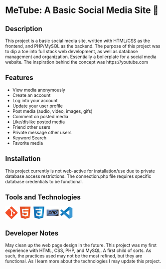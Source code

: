 # MeTube: A Basic Social Media Site 📱
<h2>Description</h2>
This project is a basic social media site, written with HTML/CSS as the frontend, and PHP/MySQL as the backend. The purpose of this project was to dip a toe into full stack web development, as well as database management and organization. Essentially a boilerplate for a social media website. The inspiration behind the concept was https://youtube.com
<h2>Features</h2>

- View media anonymously
- Create an account
- Log into your account
- Update your user profile
- Post media (audio, video, images, gifs)
- Comment on posted media
- Like/dislike posted media
- Friend other users
- Private message other users
- Keyword Search
- Favorite media

<h2>Installation</h2>
This project currently is not web-active for installation/use due to private database access restrictions. The connection.php file requires specific database credentials to be functional.
<h2>Tools and Technologies</h2>
<div id ="badges">
  <img src="https://github.com/devicons/devicon/blob/master/icons/git/git-original.svg" title="Git" alt="Git" width="40" height="40">
  <img src="https://github.com/devicons/devicon/blob/master/icons/html5/html5-original.svg" title="HTML5" alt="HTML5" width="40" height="40">
  <img src="https://github.com/devicons/devicon/blob/master/icons/css3/css3-original.svg" title="CSS3" alt="CSS3" width="40" height="40">
  <img src="https://github.com/devicons/devicon/blob/master/icons/php/php-original.svg" title="PHP" alt="PHP" width="40" height="40">
  <img src="https://github.com/devicons/devicon/blob/master/icons/vscode/vscode-original.svg" title="VScode" alt="VScode" width="40" height="40">
</div>
<h2>Developer Notes</h2>
May clean up the web page design in the future. 
This project was my first experience with HTML, CSS, PHP, and MySQL. A first child of sorts. As such, the practices used may not be the most refined, but they are functional. As I learn more about the technologies I may update this project.
